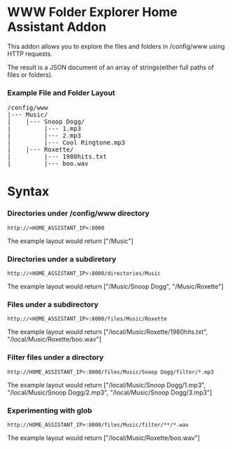 # WWW Folder Explorer Home Assistant Addon

This addon allows you to explore the files and folders in /config/www using HTTP requests. 

The result is a JSON document of an array of strings(either full paths of files or folders).

### Example File and Folder Layout
<pre>
/config/www
|--- Music/
|    |--- Snoop Dogg/
|         |--- 1.mp3
|         |--- 2.mp3
|         |--- Cool Ringtone.mp3    
|    |--- Roxette/
|         |--- 1980hits.txt
|         |--- boo.wav
</pre>


# Syntax

### Directories under /config/www directory

```text
http://<HOME_ASSISTANT_IP>:8000
```

The example layout would return ["/Music"]


### Directories under a subdiretory

```text
http://<HOME_ASSISTANT_IP>:8000/directories/Music
```

The example layout would return ["/Music/Snoop Dogg", "/Music/Roxette"]

### Files under a subdirectory

```text
http://<HOME_ASSISTANT_IP>:8000/files/Music/Roxette
```

The example layout would return ["/local/Music/Roxette/1980hits.txt", "/local/Music/Roxette/boo.wav"]

### Filter files under a directory

```text
http://HOME_ASSISTANT_IP>:8000/files/Music/Snoop Dogg/filter/*.mp3

```

The example layout would return ["/local/Music/Snoop Dogg/1.mp3", "/local/Music/Snoop Dogg/2.mp3", "/local/Music/Snoop Dogg/3.mp3"]

### Experimenting with glob

```text
http://HOME_ASSISTANT_IP>:8000/files/Music/filter/**/*.wav
```

The example layout would return ["/local/Music/Roxette/boo.wav"]







